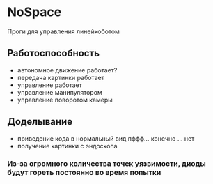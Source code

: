 # NoSpace
Проги для управления линейкоботом
## Работоспособность
- автономное движение работает?
- передача картинки работает
- управление работает
- управление манипулятором
- управление поворотом камеры
## Доделывание
- приведение кода в нормальный вид пффф... конечно ... нет
- получение картинки с эндоскопа
### Из-за огромного количества точек уязвимости, диоды будут гореть постоянно во время попытки

